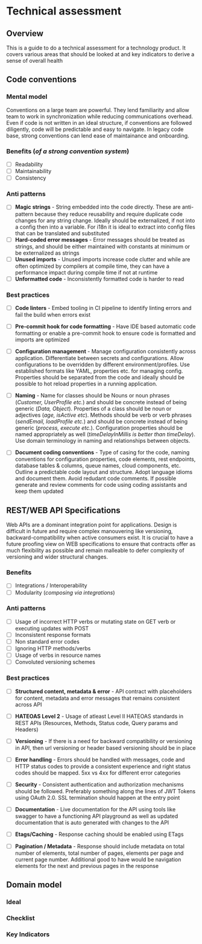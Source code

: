 # Technical assessment 

## Overview
This is a guide to do a technical assessment for a technology product. It covers various areas that should be looked at and key indicators to derive a sense of overall health

## Code conventions
### Mental model
Conventions on a large team are powerful. They lend familiarity and allow team to work in synchronization while reducing communications overhead. Even if code is not written in an ideal structure, if conventions are followed diligently, code will be predictable and easy to navigate. In legacy code base, strong conventions can lend ease of maintainance and onboarding. 

### Benefits (_of a strong convention system_)
- [ ] Readability
- [ ] Maintainability
- [ ] Consistency

### Anti patterns
- [ ] **Magic strings** - String embedded into the code directly. These are anti-pattern because they reduce reusability and require duplicate code changes for any string change. Ideally should be externalized, if not into a config then into a variable. For i18n it is ideal to extract into config files that can be translated and substituted
- [ ] **Hard-coded error messages** - Error messages should be treated as strings, and should be either maintained with constants at minimum or be externalized as strings
- [ ] **Unused imports** - Unused imports increase code clutter and while are often optimized by compilers at compile time, they can have a performance impact during compile time if not at runtime
- [ ] **Unformatted code** - Inconsistently formatted code is harder to read

### Best practices
- [ ] **Code linters** - Embed tooling in CI pipeline to identify linting errors and fail the build when errors exist
- [ ] **Pre-commit hook for code formatting** - Have IDE based automatic code formatting or enable a pre-commit hook to ensure code is formatted and imports are optimized
- [ ] **Configuration management** - Manage configuration consistently across application. Differentiate between secrets and configurations. Allow configurations to be overridden by different environment/profiles. Use established formats like YAML, properties etc. for managing config. Properties should be separated from the code and ideally should be possible to hot reload properties in a running application. 
- [ ] **Naming** - Name for classes should be Nouns or noun phrases (_Customer, UserProfile etc._) and should be concrete instead of being generic (_Data, Object_). Properties of a class should be noun or adjectives (_age, isActive etc_). Methods should be verb or verb phrases (_sendEmail, loadProfile etc._) and should be concrete instead of being generic (_process, execute etc._). Configuration properties should be named appropriately as well (_timeDelayInMillis is better than timeDelay_). Use domain terminology in naming and relationships between objects.
- [ ] **Document coding conventions** - Type of casing for the code, naming conventions for configuration properties, code elements, rest endpoints, database tables & columns, queue names, cloud components, etc. Outline a predictable code layout and structure. Adopt language idioms and document them. Avoid redudant code comments. If possible generate and review comments for code using coding assistants and keep them updated


## REST/WEB API Specifications
Web APIs are a dominant integration point for applications. Design is difficult in future and require complex manouvering like versioning, backward-compatibility when active consumers exist. It is crucial to have a future proofing view on WEB specifications to ensure that contracts offer as much flexibility as possible and remain malleable to defer complexity of versioning and wider structural changes. 

### Benefits
- [ ] Integrations / Interoperability
- [ ] Modularity (_composing via integrations_)

### Anti patterns
- [ ] Usage of incorrect HTTP verbs or mutating state on GET verb or executing updates with POST
- [ ] Inconsistent response formats
- [ ] Non standard error codes
- [ ] Ignoring HTTP methods/verbs
- [ ] Usage of verbs in resource names
- [ ] Convoluted versioning schemes

### Best practices
- [ ] **Structured content, metadata & error** - API contract with placeholders for content, metadata and error messages that remains consistent across API
- [ ] **HATEOAS Level 2** - Usage of atleast Level II HATEOAS standards in REST APIs (Resources, Methods, Status code, Query params and Headers)
- [ ] **Versioning** - If there is a need for backward compatibility or versioning in API, then url versioning or header based versioning should be in place
- [ ] **Error handling** - Errors should be handled with messages, code and HTTP status codes to provide a consistent experience and right status codes should be mapped. 5xx vs 4xx for different error categories
- [ ] **Security** - Consistent authentication and authorization mechanisms should be followed. Preferably something along the lines of JWT Tokens using OAuth 2.0. SSL termination should happen at the entry point
- [ ] **Documentation** - Live documentation for the API using tools like swagger to have a functioning API playground as well as updated documentation that is auto generated with changes to the API
- [ ] **Etags/Caching** - Response caching should be enabled using ETags
- [ ] **Pagination / Metadata** - Response should include metadata on total number of elements, total number of pages, elements per page and current page number. Additional good to have would be navigation elements for the next and previous pages in the response 


## Domain model
### Ideal


### Checklist


### Key Indicators





